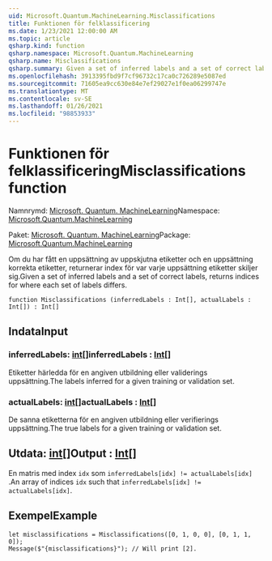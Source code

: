 ```yaml
---
uid: Microsoft.Quantum.MachineLearning.Misclassifications
title: Funktionen för felklassificering
ms.date: 1/23/2021 12:00:00 AM
ms.topic: article
qsharp.kind: function
qsharp.namespace: Microsoft.Quantum.MachineLearning
qsharp.name: Misclassifications
qsharp.summary: Given a set of inferred labels and a set of correct labels, returns indices for where each set of labels differs.
ms.openlocfilehash: 3913395fbd9f7cf96732c17ca0c726289e5087ed
ms.sourcegitcommit: 71605ea9cc630e84e7ef29027e1f0ea06299747e
ms.translationtype: MT
ms.contentlocale: sv-SE
ms.lasthandoff: 01/26/2021
ms.locfileid: "98853933"
---
```

# <a name="misclassifications-function"></a><span data-ttu-id="d367f-102">Funktionen för felklassificering</span><span class="sxs-lookup"><span data-stu-id="d367f-102">Misclassifications function</span></span>

<span data-ttu-id="d367f-103">Namnrymd: [Microsoft. Quantum. MachineLearning](xref:Microsoft.Quantum.MachineLearning)</span><span class="sxs-lookup"><span data-stu-id="d367f-103">Namespace: [Microsoft.Quantum.MachineLearning](xref:Microsoft.Quantum.MachineLearning)</span></span>

<span data-ttu-id="d367f-104">Paket: [Microsoft. Quantum. MachineLearning](https://nuget.org/packages/Microsoft.Quantum.MachineLearning)</span><span class="sxs-lookup"><span data-stu-id="d367f-104">Package: [Microsoft.Quantum.MachineLearning](https://nuget.org/packages/Microsoft.Quantum.MachineLearning)</span></span>


<span data-ttu-id="d367f-105">Om du har fått en uppsättning av uppskjutna etiketter och en uppsättning korrekta etiketter, returnerar index för var varje uppsättning etiketter skiljer sig.</span><span class="sxs-lookup"><span data-stu-id="d367f-105">Given a set of inferred labels and a set of correct labels, returns indices for where each set of labels differs.</span></span>

```qsharp
function Misclassifications (inferredLabels : Int[], actualLabels : Int[]) : Int[]
```


## <a name="input"></a><span data-ttu-id="d367f-106">Indata</span><span class="sxs-lookup"><span data-stu-id="d367f-106">Input</span></span>

### <a name="inferredlabels--int"></a><span data-ttu-id="d367f-107">inferredLabels: [int](xref:microsoft.quantum.lang-ref.int)[]</span><span class="sxs-lookup"><span data-stu-id="d367f-107">inferredLabels : [Int](xref:microsoft.quantum.lang-ref.int)[]</span></span>

<span data-ttu-id="d367f-108">Etiketter härledda för en angiven utbildning eller validerings uppsättning.</span><span class="sxs-lookup"><span data-stu-id="d367f-108">The labels inferred for a given training or validation set.</span></span>


### <a name="actuallabels--int"></a><span data-ttu-id="d367f-109">actualLabels: [int](xref:microsoft.quantum.lang-ref.int)[]</span><span class="sxs-lookup"><span data-stu-id="d367f-109">actualLabels : [Int](xref:microsoft.quantum.lang-ref.int)[]</span></span>

<span data-ttu-id="d367f-110">De sanna etiketterna för en angiven utbildning eller verifierings uppsättning.</span><span class="sxs-lookup"><span data-stu-id="d367f-110">The true labels for a given training or validation set.</span></span>



## <a name="output--int"></a><span data-ttu-id="d367f-111">Utdata: [int](xref:microsoft.quantum.lang-ref.int)[]</span><span class="sxs-lookup"><span data-stu-id="d367f-111">Output : [Int](xref:microsoft.quantum.lang-ref.int)[]</span></span>

<span data-ttu-id="d367f-112">En matris med index `idx` som `inferredLabels[idx] != actualLabels[idx]` .</span><span class="sxs-lookup"><span data-stu-id="d367f-112">An array of indices `idx` such that `inferredLabels[idx] != actualLabels[idx]`.</span></span>

## <a name="example"></a><span data-ttu-id="d367f-113">Exempel</span><span class="sxs-lookup"><span data-stu-id="d367f-113">Example</span></span>

```qsharp
let misclassifications = Misclassifications([0, 1, 0, 0], [0, 1, 1, 0]);
Message($"{misclassifications}"); // Will print [2].
```